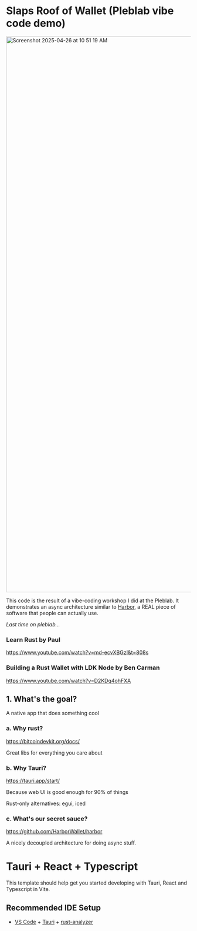 # Slaps Roof of Wallet (Pleblab vibe code demo)

<img width="1512" alt="Screenshot 2025-04-26 at 10 51 19 AM" src="https://github.com/user-attachments/assets/1cf3d820-4955-4dd6-8552-a0c814398930" />


This code is the result of a vibe-coding workshop I did at the Pleblab. It demonstrates an async architecture similar to [Harbor](https://github.com/HarborWallet/harbor), a REAL piece of software that people can actually use.

_Last time on pleblab..._
### Learn Rust by Paul
https://www.youtube.com/watch?v=md-ecvXBGzI&t=808s

### Building a Rust Wallet with LDK Node by Ben Carman
https://www.youtube.com/watch?v=D2KDq4ohFXA

## 1. What's the goal?
A native app that does something cool

### a. Why rust?
https://bitcoindevkit.org/docs/

Great libs for everything you care about

### b. Why Tauri?
https://tauri.app/start/

Because web UI is good enough for 90% of things

Rust-only alternatives:
egui, iced

### c. What's our secret sauce?
https://github.com/HarborWallet/harbor

A nicely decoupled architecture for doing async stuff.

# Tauri + React + Typescript

This template should help get you started developing with Tauri, React and Typescript in Vite.

## Recommended IDE Setup

- [VS Code](https://code.visualstudio.com/) + [Tauri](https://marketplace.visualstudio.com/items?itemName=tauri-apps.tauri-vscode) + [rust-analyzer](https://marketplace.visualstudio.com/items?itemName=rust-lang.rust-analyzer)
